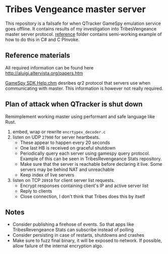 Tribes Vengeance master server
==============================

This repository is a failsafe for when QTracker GameSpy emulation service goes offline. It contains results of my investigation into TribesVengeance master server protocol. [reference](reference) folder contains semi-working example of how to do this in C# and C PInvoke.

Reference materials
-------------------

All required information can be found here http://aluigi.altervista.org/papers.htm

[GameSpy SDK Help.chm](GameSpySDKHelp.chm) desribes qr2 protocol that servers use when communicating with master. This information is however not really required.

Plan of attack when QTracker is shut down
-----------------------------------------

Remimplement working master using performant and safe language like Rust.
1. embed, wrap or rewrite `encrtypex_decoder.c`
2. listen on UDP `27900` for server heartbeats.
    * These appear to happen every 20 seconds
    * One last HB is received on graceful shutdown
    * Periodically query each server using gamespy query protocol. Example of this can be seen in TribesRevengeance Stats repository.
    * Make sure that the server is reachable before declaring it live. Some servers may be behind NAT and unreachable
    * Keep index of live servers
3. listen on TCP `28910` for client server list requests.
    * Encrypt responses containing client's IP and active server list
    * Reply to clients
    * Close connection, I don't think that Tribes does this by itself

Notes
-----

* Consider publishing a firehose of events. So that apps like TribesRevengeance Stats can subscribe instead of polling
* Consider persisting in case of restarts, shutdowns and crashes
* Make sure to fuzz final binary, it will be exposed to network. If possible, allow failure of the internal encryption algo.
